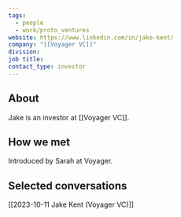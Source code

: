 ```yaml
---
tags:
  - people
  - work/proto_ventures
website: https://www.linkedin.com/in/jake-kent/
company: "[[Voyager VC]]"
division: 
job title: 
contact_type: investor
---
```

## About
Jake is an investor at [[Voyager VC]].

## How we met
Introduced by Sarah at Voyager.

## Selected conversations
[[2023-10-11 Jake Kent (Voyager VC)]]